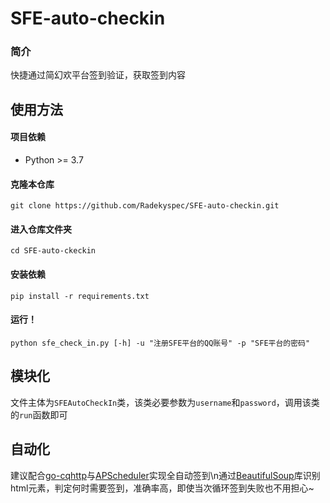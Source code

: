 # SFE-auto-checkin

### 简介

快捷通过简幻欢平台签到验证，获取签到内容

## 使用方法

#### 项目依赖
* Python >= 3.7

#### 克隆本仓库
```shell
git clone https://github.com/Radekyspec/SFE-auto-checkin.git
```

#### 进入仓库文件夹
```shell
cd SFE-auto-ckeckin
```

#### 安装依赖
```shell
pip install -r requirements.txt
```

#### 运行！
```shell
python sfe_check_in.py [-h] -u "注册SFE平台的QQ账号" -p "SFE平台的密码" 
```

## 模块化
文件主体为`SFEAutoCheckIn`类，该类必要参数为`username`和`password`，调用该类的`run`函数即可

## 自动化
建议配合[go-cqhttp](https://github.com/Mrs4s/go-cqhttp)与[APScheduler](https://github.com/agronholm/apscheduler)实现全自动签到\n通过[BeautifulSoup](https://pypi.org/project/beautifulsoup4)库识别html元素，判定何时需要签到，准确率高，即使当次循环签到失败也不用担心~
